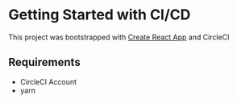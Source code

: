 # Getting Started with CI/CD

This project was bootstrapped with [Create React App](https://github.com/facebook/create-react-app) and CircleCI

## Requirements

* CircleCI Account
* yarn

